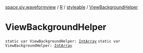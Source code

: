 [space.siy.waveformview](../../index.md) / [R](../index.md) / [styleable](index.md) / [ViewBackgroundHelper](./-view-background-helper.md)

# ViewBackgroundHelper

`static var ViewBackgroundHelper: `[`IntArray`](https://kotlinlang.org/api/latest/jvm/stdlib/kotlin/-int-array/index.html)
`static var ViewBackgroundHelper: `[`IntArray`](https://kotlinlang.org/api/latest/jvm/stdlib/kotlin/-int-array/index.html)